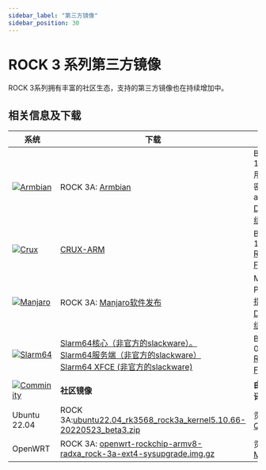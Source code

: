 ```yaml
---
sidebar_label: "第三方镜像"
sidebar_position: 30
---
```


# ROCK 3 系列第三方镜像

ROCK 3系列拥有丰富的社区生态，支持的第三方镜像也在持续增加中。

## 相关信息及下载

| 系统                                                                                                                                          | 下载                                                                                                                                                                                                                                                                                                                                                                                                                                                                      | 版本信息                                                                                                                                                                                     |
| --------------------------------------------------------------------------------------------------------------------------------------------- | ------------------------------------------------------------------------------------------------------------------------------------------------------------------------------------------------------------------------------------------------------------------------------------------------------------------------------------------------------------------------------------------------------------------------------------------------------------------------- | -------------------------------------------------------------------------------------------------------------------------------------------------------------------------------------------- |
| [![Armbian](/img/third-party-images-pic/Armbian.webp)](https://discord.com/channels/855634073376260096/888960277788393553/912495051010084895) | ROCK 3A: [Armbian](https://www.armbian.com/rock-3a/)                                                                                                                                                                                                                                                                                                                                                                                                                      | Build 2021-11-23.<br/>用户名 : pi , 密码 : armbian<br/>[Discord讨论组](https://discord.com/channels/855634073376260096/888960277788393553/912495237748899851)                                |
| [![Crux](/img/third-party-images-pic/Crux-logo.webp)](http://dl.slarm64.org/crux/images/rock_3/)                                              | [CRUX-ARM](https://dl.slarm64.org/crux/images/rock_3/crux-arm-3.6-aarch64-core-rock_3-6.0.6-build-20221029.img.zst)                                                                                                                                                                                                                                                                                                                                                       | Build 2022-10-29.<br/>[README.TXT](http://dl.slarm64.org/slackware/images/rock_3/README.TXT)<br/>[Forum讨论组](https://forum.radxa.com/t/rock-3-crux-arm-aarch64/7183)                       |
| [![Manjaro](/img/third-party-images-pic/Manjaro-Logo.webp)](https://manjaro.org/download)                                                     | ROCK 3A: [Manjaro软件发布](https://github.com/manjaro-arm/rock3-a-images/releases)                                                                                                                                                                                                                                                                                                                                                                                        | Manjaro Product[安装指南](https://www.manjaro.org/)<br/>[Discord讨论组](https://discord.com/channels/855634073376260096/866316562520473600/916175047390003270)                               |
| [![Slarm64](/img/third-party-images-pic/Slarm64-logo.webp)](http://dl.slarm64.org/slackware/images/rock_3/)                                   | [Slarm64核心（非官方的slackware）。](https://dl.slarm64.org/slackware/images/rock_3/slarm64-current-aarch64-core-rock_3-6.2.0-build-20230305.img.zst)<br/>[Slarm64服务端（非官方的slackware）](https://dl.slarm64.org/slackware/images/rock_3/slarm64-current-aarch64-server-rock_3-6.2.0-build-20230305.img.zst)<br/>[Slarm64 XFCE (非官方的slackware)](https://dl.slarm64.org/slackware/images/rock_3/slarm64-current-aarch64-xfce-rock_3-6.2.0-build-20230305.img.zst) | Build 2023-03-05.<br/>[README.TXT](http://dl.slarm64.org/slackware/images/rock_3/README.TXT)<br/>[Forum讨论组](https://forum.radxa.com/t/rock-3-slarm64-aarch64-unofficial-slackware/7167/7) |
| [![Comminity](/img/third-party-images-pic/Community-logo.webp)](https://wiki.radxa.com/rock3/downloads/community_built_images)                | **社区镜像**                                                                                                                                                                                                                                                                                                                                                                                                                                                              | **由社区成员编译贡献**                                                                                                                                                                       |
| Ubuntu 22.04                                                                                                                                  | ROCK 3A:[ubuntu22.04_rk3568_rock3a_kernel5.10.66-20220523_beta3.zip](https://github.com/qxhome/rk3568-kernel5.10-alldrivers/releases/download/ubuntu22.04-kernel5.10-rk3568-rock3a-alldrivers-beta3/ubuntu22.04_rk3568_rock3a_kernel5.10.66-20220523_beta3.zip)                                                                                                                                                                                                           | 贡献者： [QXhome](https://forum.radxa.com/t/image-rock3a-kernel-5-10-66/10061)                                                                                                               |
| OpenWRT                                                                                                                                       | ROCK 3A: [openwrt-rockchip-armv8-radxa_rock-3a-ext4-sysupgrade.img.gz](https://github.com/mj22226/openwrt/releases/download/rockchip-5.18/openwrt-rockchip-armv8-radxa_rock-3a-ext4-sysupgrade.img.gz)                                                                                                                                                                                                                                                                    | 贡献者： [Marty Jones](https://github.com/mj22226)                                                                                                                                           |
